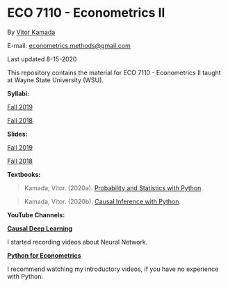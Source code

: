 # ECO 7110 - Econometrics II 

By [Vitor Kamada](https://www.linkedin.com/in/vitor-kamada-1b73a078)

E-mail: econometrics.methods@gmail.com

Last updated 8-15-2020

This repository contains the material for 
ECO 7110 - Econometrics II taught at Wayne State University (WSU).

**Syllabi:**

[Fall 2019](https://github.com/VitorKamada/ECO7110/raw/master/Syllabus/ECO%207110%20Econometrics%20II%20(Fall%202019).pdf)

[Fall 2018](https://github.com/VitorKamada/ECO7110/raw/master/Syllabus/ECO%207110%20Econometrics%20II%20(Fall%202018).pdf)

**Slides:**

[Fall 2019](https://github.com/VitorKamada/ECO7110/tree/master/Slides/Fall%202019)

[Fall 2018](https://github.com/VitorKamada/ECO7110/tree/master/Slides/Fall%202018)





**Textbooks:**

> Kamada, Vitor. (2020a). [Probability and Statistics with Python](https://prob-stat-python.github.io/textbook). 

> Kamada, Vitor. (2020b). [Causal Inference with Python](https://causal-methods.github.io/Book).

**YouTube Channels:**

[**Causal Deep Learning**](https://www.youtube.com/channel/UCVmkoZ7RbcwPRhOQIiWFUyA)

I started recording videos about Neural Network.

[**Python for Econometrics**](https://www.youtube.com/channel/UCzQyPlkRBYQ4iq8wqEAYo9Q)

I recommend watching my introductory videos, if you have no experience with Python.






